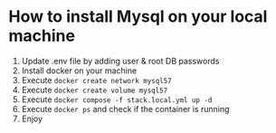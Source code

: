 # How to install Mysql on your local machine

1. Update .env file by adding user & root DB passwords
2. Install docker on your machine
3. Execute `docker create network mysql57`
4. Execute `docker create volume mysql57`
5. Execute `docker compose -f stack.local.yml up -d`
6. Execute `docker ps` and check if the container is running
7. Enjoy
